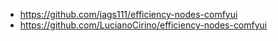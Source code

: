- https://github.com/jags111/efficiency-nodes-comfyui
- https://github.com/LucianoCirino/efficiency-nodes-comfyui
